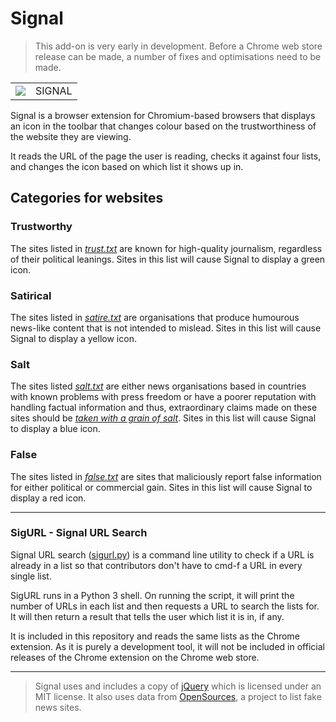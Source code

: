 # Signal

> This add-on is very early in development. Before a Chrome web store release can be made, a number of fixes and optimisations need to be made.

<table><tr><td><img src="https://raw.githubusercontent.com/joeymann/signal-chrome/master/images/idle128.png"</img> </td><td>SIGNAL</td></tr></table>

Signal is a browser extension for Chromium-based browsers that displays an icon in the toolbar that changes colour based on the trustworthiness of the website they are viewing.

It reads the URL of the page the user is reading, checks it against four lists, and changes the icon based on which list it shows up in.

## Categories for websites

### Trustworthy

The sites listed in [*trust.txt*](https://github.com/joeymann/signal-chrome/blob/master/trust.txt) are known for high-quality journalism, regardless of their political leanings. Sites in this list will cause Signal to display a green icon.

### Satirical

The sites listed in [*satire.txt*](https://github.com/joeymann/signal-chrome/blob/master/satire.txt) are organisations that produce humourous news-like content that is not intended to mislead. Sites in this list will cause Signal to display a yellow icon.

### Salt

The sites listed [*salt.txt*](https://github.com/joeymann/signal-chrome/blob/master/salt.txt) are either news organisations based in countries with known problems with press freedom or have a poorer reputation with handling factual information and thus, extraordinary claims made on these sites should be *[taken with a grain of salt](https://en.wiktionary.org/wiki/with_a_grain_of_salt#English)*. Sites in this list will cause Signal to display a blue icon.

### False

The sites listed in [*false.txt*](https://github.com/joeymann/signal-chrome/blob/master/false.txt) are sites that maliciously report false information for either political or commercial gain. Sites in this list will cause Signal to display a red icon.

<hr />

### SigURL - Signal URL Search
Signal URL search ([sigurl.py](https://github.com/joeymann/signal-chrome/blob/master/sigurl.py)) is a command line utility to check if a URL is already in a list so that contributors don't have to cmd-f a URL in every single list.

SigURL runs in a Python 3 shell. On running the script, it will print the number of URLs in each list and then requests a URL to search the lists for. It will then return a result that tells the user which list it is in, if any.

It is included in this repository and reads the same lists as the Chrome extension. As it is purely a development tool, it will not be included in official releases of the Chrome extension on the Chrome web store.

<hr />

> Signal uses and includes a copy of [jQuery](https://jquery.com/) which is licensed under an MIT license. It also uses data from [OpenSources](https://github.com/BigMcLargeHuge/opensources), a project to list fake news sites.
